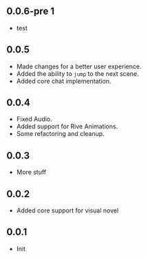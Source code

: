 ## 0.0.6-pre 1
- test

## 0.0.5
- Made changes for a better user experience.
- Added the ability to `jump` to the next scene.
- Added core chat implementation.

## 0.0.4
- Fixed Audio.
- Added support for Rive Animations.
- Some refactoring and cleanup.

## 0.0.3
- More stuff

## 0.0.2
- Added core support for visual novel

## 0.0.1
- Init
